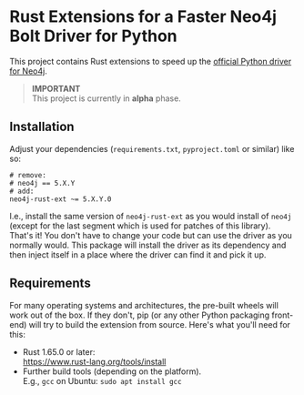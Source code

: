 # Rust Extensions for a Faster Neo4j Bolt Driver for Python

This project contains Rust extensions to speed up the [official Python driver for Neo4j](https://github.com/neo4j/neo4j-python-driver).

> **IMPORTANT**  
> This project is currently in **alpha** phase.


## Installation
Adjust your dependencies (`requirements.txt`, `pyproject.toml` or similar) like so:
```
# remove:
# neo4j == 5.X.Y
# add:
neo4j-rust-ext ~= 5.X.Y.0
```

I.e., install the same version of `neo4j-rust-ext` as you would install of `neo4j` (except for the last segment which is used for patches of this library).  
That's it!
You don't have to change your code but can use the driver as you normally would.
This package will install the driver as its dependency and then inject itself in a place where the driver can find it and pick it up.


## Requirements
For many operating systems and architectures, the pre-built wheels will work out of the box.
If they don't, pip (or any other Python packaging front-end) will try to build the extension from source.
Here's what you'll need for this:
 * Rust 1.65.0 or later:  
   https://www.rust-lang.org/tools/install
 * Further build tools (depending on the platform).  
   E.g., `gcc` on Ubuntu: `sudo apt install gcc`
